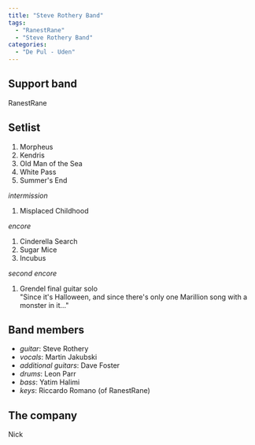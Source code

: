 ```yaml
---
title: "Steve Rothery Band"
tags:
  - "RanestRane"
  - "Steve Rothery Band"
categories:
  - "De Pul - Uden"
---
```

Support band
------------
RanestRane

Setlist
-------
1. Morpheus
1. Kendris
1. Old Man of the Sea
1. White Pass
1. Summer's End

_intermission_

1. Misplaced Childhood

_encore_

1. Cinderella Search
1. Sugar Mice
1. Incubus

_second encore_

1. Grendel final guitar solo<br>"Since it's Halloween, and since there's only one Marillion song with a monster in it..."

Band members
------------
* _guitar_: Steve Rothery
* _vocals_: Martin Jakubski
* _additional guitars_: Dave Foster
* _drums_: Leon Parr
* _bass_: Yatim Halimi
* _keys_: Riccardo Romano (of RanestRane)

The company
-----------
Nick
